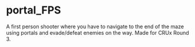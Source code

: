 # portal_FPS
A first person shooter where you have to navigate to the end of the maze using portals and evade/defeat enemies on the way. Made for CRUx Round 3.
